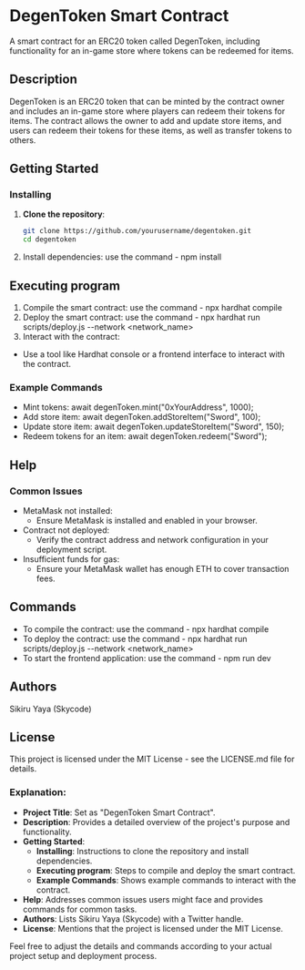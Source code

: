 # DegenToken Smart Contract

A smart contract for an ERC20 token called DegenToken, including functionality for an in-game store where tokens can be redeemed for items.

## Description

DegenToken is an ERC20 token that can be minted by the contract owner and includes an in-game store where players can redeem their tokens for items. The contract allows the owner to add and update store items, and users can redeem their tokens for these items, as well as transfer tokens to others.

## Getting Started

### Installing

1. **Clone the repository**:
   ```bash
   git clone https://github.com/yourusername/degentoken.git
   cd degentoken
   ```
2. Install dependencies:
   use the command - npm install

## Executing program

1. Compile the smart contract:
   use the command - npx hardhat compile
2. Deploy the smart contract:
   use the command - npx hardhat run scripts/deploy.js --network <network_name>
3. Interact with the contract:

- Use a tool like Hardhat console or a frontend interface to interact with the contract.

### Example Commands

- Mint tokens:
  await degenToken.mint("0xYourAddress", 1000);
- Add store item:
  await degenToken.addStoreItem("Sword", 100);
- Update store item:
  await degenToken.updateStoreItem("Sword", 150);
- Redeem tokens for an item:
  await degenToken.redeem("Sword");

## Help

### Common Issues

- MetaMask not installed:
  - Ensure MetaMask is installed and enabled in your browser.
- Contract not deployed:
  - Verify the contract address and network configuration in your deployment script.
- Insufficient funds for gas:
  - Ensure your MetaMask wallet has enough ETH to cover transaction fees.

## Commands

- To compile the contract:
  use the command - npx hardhat compile
- To deploy the contract:
  use the command - npx hardhat run scripts/deploy.js --network <network_name>
- To start the frontend application:
  use the command - npm run dev

## Authors

Sikiru Yaya (Skycode)

## License

This project is licensed under the MIT License - see the LICENSE.md file for details.

### Explanation:

- **Project Title**: Set as "DegenToken Smart Contract".
- **Description**: Provides a detailed overview of the project's purpose and functionality.
- **Getting Started**:
  - **Installing**: Instructions to clone the repository and install dependencies.
  - **Executing program**: Steps to compile and deploy the smart contract.
  - **Example Commands**: Shows example commands to interact with the contract.
- **Help**: Addresses common issues users might face and provides commands for common tasks.
- **Authors**: Lists Sikiru Yaya (Skycode) with a Twitter handle.
- **License**: Mentions that the project is licensed under the MIT License.

Feel free to adjust the details and commands according to your actual project setup and deployment process.
